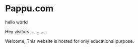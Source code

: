 # Pappu.com
hello world

Hey visitors..............

Welcome,
This website is hosted for only educational purpose.
